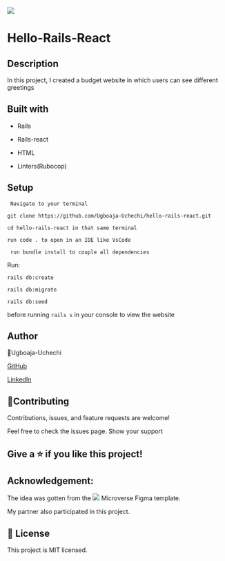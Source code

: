 ![](https://img.shields.io/badge/Microverse-blueviolet)

# Hello-Rails-React

## Description

In this project, I created a budget website in which users can see different greetings 

## Built with

- Rails

- Rails-react

- HTML

- Linters(Rubocop)

## Setup

` Navigate to your terminal`

`git clone https://github.com/Ugboaja-Uchechi/hello-rails-react.git`

`cd hello-rails-react in that same terminal`

`run code . to open in an IDE like VsCode`

` run bundle install to couple all dependencies`

Run:

`rails db:create`

`rails db:migrate`

`rails db:seed`

before running `rails s` in your console to view the website

## Author

👤Ugboaja-Uchechi

[GitHub](https://github.com/Ugboaja-Uchechi)

[LinkedIn](https://www.linkedin.com/in/stephanie-ugboaja-930a2a216/)

## 🤝Contributing

Contributions, issues, and feature requests are welcome!

Feel free to check the issues page. Show your support

## Give a ⭐️ if you like this project!

## Acknowledgement:

The idea was gotten from the ![](https://img.shields.io/badge/Microverse-blueviolet) Microverse Figma template.

My partner also participated in this project.

## 📝 License

This project is MIT licensed.
